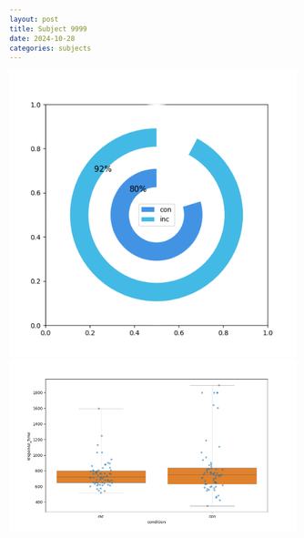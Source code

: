 ```yaml
---
layout: post
title: Subject 9999
date: 2024-10-28
categories: subjects
---
```


![](data/9999/run-17/9999_accuracy_by_condition.png)
![](data/9999/run-17/9999_rt.png)
